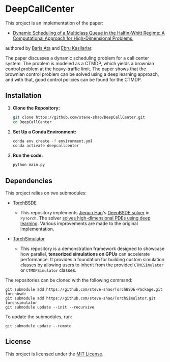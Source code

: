 # DeepCallCenter

This project is an implementation of the paper:
- [Dynamic Scheduling of a Multiclass Queue in the Halfin-Whitt Regime: A Computational Approach for High-Dimensional Problems](https://arxiv.org/abs/2311.18128), 

authored by [Baris Ata](https://www.chicagobooth.edu/faculty/directory/a/baris-ata) and [Ebru Kasilarlar](https://ekasikaralar.github.io/Ebru-Kasikaralar/).

The paper discusses a dynamic scheduling problem for a call center system. 
The problem is modeled as a CTMDP, which yields a brownian control problem at the heavy-traffic limit. 
The paper shows that the brownian control problem can be solved using a deep learning approach, and with that, good control policies can be found for the CTMDP.

## Installation

1. **Clone the Repository:**

   ```bash
   git clone https://github.com/steve-shao/DeepCallCenter.git
   cd DeepCallCenter
   ```

2. **Set Up a Conda Environment:**

   ```bash
   conda env create -f environment.yml
   conda activate deepcallcenter
   ```

3. **Run the code:**

    ```bash
    python main.py
    ```


## Dependencies
 
This project relies on two submodules:

- [TorchBSDE](https://github.com/steve-shao/TorchBSDE-Package)
    - This repository implements [Jiequn Han](https://users.flatironinstitute.org/~jhan/)'s [DeepBSDE solver](https://github.com/frankhan91/DeepBSDE) in `PyTorch`. The solver [solves high-dimensional PDEs using deep learning](https://doi.org/10.1073/pnas.1718942115). Various improvements are made to the original implementation.

- [TorchSimulator](https://github.com/steve-shao/TorchSimulator)
    - This repository is a demonstration framework designed to showcase how parallel, **tensorized simulations on GPUs** can accelerate performance. It provides a foundation for building custom simulation classes by allowing users to inherit from the provided `CTMCSimulator` or `CTMDPSimulator` classes.

The repositories can be cloned with the following command:
```
git submodule add https://github.com/steve-shao/TorchBSDE-Package.git torchbsde
git submodule add https://github.com/steve-shao/TorchSimulator.git torchsimulator
git submodule update --init --recursive
```

To update the submodules, run:
```
git submodule update --remote
```


## License

This project is licensed under the [MIT License](LICENSE).
